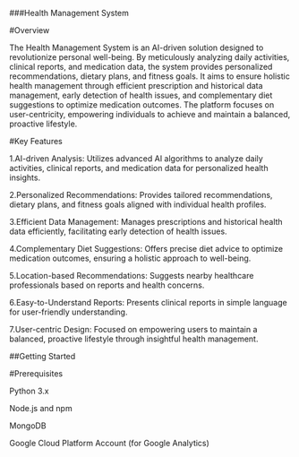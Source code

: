 ###Health Management System

#Overview

The Health Management System is an AI-driven solution designed to revolutionize personal well-being. By meticulously analyzing daily activities, clinical reports, and medication data, the system provides personalized recommendations, dietary plans, and fitness goals. It aims to ensure holistic health management through efficient prescription and historical data management, early detection of health issues, and complementary diet suggestions to optimize medication outcomes. The platform focuses on user-centricity, empowering individuals to achieve and maintain a balanced, proactive lifestyle.

#Key Features

1.AI-driven Analysis: Utilizes advanced AI algorithms to analyze daily activities, clinical reports, and medication data for personalized health insights.

2.Personalized Recommendations: Provides tailored recommendations, dietary plans, and fitness goals aligned with individual health profiles.

3.Efficient Data Management: Manages prescriptions and historical health data efficiently, facilitating early detection of health issues.

4.Complementary Diet Suggestions: Offers precise diet advice to optimize medication outcomes, ensuring a holistic approach to well-being.

5.Location-based Recommendations: Suggests nearby healthcare professionals based on reports and health concerns.

6.Easy-to-Understand Reports: Presents clinical reports in simple language for user-friendly understanding.

7.User-centric Design: Focused on empowering users to maintain a balanced, proactive lifestyle through insightful health management.

##Getting Started

#Prerequisites

Python 3.x

Node.js and npm

MongoDB

Google Cloud Platform Account (for Google Analytics)
